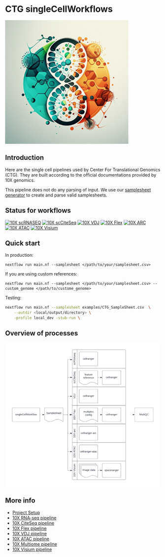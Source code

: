 # CTG singleCellWorkflows

<img src="images/singleCellLogo.png" alt="drawing" width="400"/>

## Introduction



Here are the single cell pipelines used by Center For Translational Genomics (CTG). They are built according to the official documentations provided by 10X genomics.

This pipeline does not do any parsing of input. We use our [samplesheet generator](https://github.com/ctg-lund/SampleSheetGenerator) to create and parse valid samplesheets.

## Status for workflows
[![10X scRNASEQ](https://img.shields.io/badge/10X-scRNAseq-brightgreen)](/subworkflows/scrnaseq.nf)
[![10X scCiteSeq](https://img.shields.io/badge/10X-scCiteSeq-brightgreen)](/subworkflows/scciteseq.nf) 
[![10X VDJ](https://img.shields.io/badge/10X-VDJ-brightgreen)](/subworkflows/scmulti.nf) [![10X Flex](https://img.shields.io/badge/10X-Flex-brightgreen)](/subworkflows/flexscrnaseq.nf)
[![10X ARC](https://img.shields.io/badge/10X-ARC-brightgreen)](/subworkflows/scarc.nf)[![10X ATAC](https://img.shields.io/badge/10X-ATAC-brightgreen)](/subworkflows/scatac.nf)
[![10X Visium](https://img.shields.io/badge/10X-Visium-brightgreen)](/subworkflows/visium.nf)

## Quick start
In production:
```
nextflow run main.nf --samplesheet </path/to/your/samplesheet.csv>
```
If you are using custom references:
```
nextflow run main.nf --samplesheet </path/to/your/samplesheet.csv> --custom_genome </path/to/custome_genome>
```
Testing:
```bash
nextflow run main.nf --samplesheet examples/CTG_SampleSheet.csv  \
    --outdir <local/output/directory> \
    -profile local_dev -stub-run \
```
## Overview of processes
<img src="images/flowchart.pdf" alt="drawing" />

## More info
* [Project Setup](/docs/Setup.md)
* [10X RNA-seq pipeline](/docs/scrna-10x.md)
* [10X CiteSeq pipeline](/docs/scciteseq-10x.md)
* [10X Flex pipeline](/docs/scflex-10x.md)
* [10X VDJ pipeline](/docs/scmulti-10x.md)
* [10X ATAC pipeline](/docs/scatac-10x.md)
* [10X Multiome pipeline](/docs/scarc-10x.md)
* [10X Visium pipeline](/docs/scvisium-10x.md)
